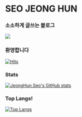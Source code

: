 # SEO JEONG HUN

### 소소하게 글쓰는 블로그

<a href="https://velog.io/@j_huuuuns" target="_blank"><img src="https://img.shields.io/badge/Velog-788B95?style=flat-square&logo=Velog&logoColor=20C997"/></a>

### 환영합니다
[![Hits](https://hits.seeyoufarm.com/api/count/incr/badge.svg?url=https%3A%2F%2Fgithub.com%2Fjeonghun-seo&count_bg=%239DF0D5&title_bg=%23555555&icon=&icon_color=%2376EBC1&title=hits&edge_flat=false)](https://hits.seeyoufarm.com)

### Stats

[![JeongHun.Seo's GitHub stats](https://github-readme-stats.vercel.app/api?username=jeonghun-seo&theme=vue)]()

### Top Langs!

[![Top Langs](https://github-readme-stats.vercel.app/api/top-langs/?username=jeonghun-seo)](https://github.com/anuraghazra/github-readme-stats)


